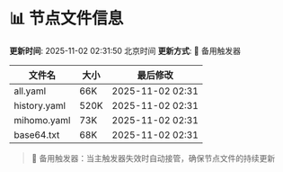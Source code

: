 # 📊 节点文件信息

**更新时间**: 2025-11-02 02:31:50 北京时间
**更新方式**: 🔄 备用触发器

| 文件名 | 大小 | 最后修改 |
|--------|------|----------|
| all.yaml | 66K | 2025-11-02 02:31 |
| history.yaml | 520K | 2025-11-02 02:31 |
| mihomo.yaml | 73K | 2025-11-02 02:31 |
| base64.txt | 68K | 2025-11-02 02:31 |

> 🔄 备用触发器：当主触发器失效时自动接管，确保节点文件的持续更新
